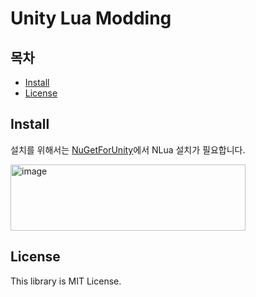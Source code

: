 # Unity Lua Modding


## 목차
- [Install](install)
- [License](#ls)
<a id = install></a>
## Install
설치를 위해서는 [NuGetForUnity](https://github.com/GlitchEnzo/NuGetForUnity/tree/master)에서 NLua 설치가 필요합니다.

<img width="376" height="106" alt="image" src="https://github.com/user-attachments/assets/cf150651-7b6b-453c-add4-f6733633f0bc" />


<a id = ls></ls>
## License
This library is MIT License.
